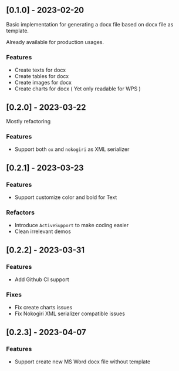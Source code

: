 ## [0.1.0] - 2023-02-20

Basic implementation for generating a docx file based on docx file as template.

Already available for production usages.

### Features

- Create texts for docx
- Create tables for docx
- Create images for docx
- Create charts for docx ( Yet only readable for WPS )

## [0.2.0] - 2023-03-22

Mostly refactoring

### Features

- Support both `ox` and `nokogiri` as XML serializer

## [0.2.1] - 2023-03-23

### Features

- Support customize color and bold for Text

### Refactors

- Introduce `ActiveSupport` to make coding easier
- Clean irrelevant demos

## [0.2.2] - 2023-03-31

### Features

- Add Github CI support


### Fixes

- Fix create charts issues
- Fix Nokogiri XML serializer compatible issues

## [0.2.3] - 2023-04-07

### Features

- Support create new MS Word docx file without template